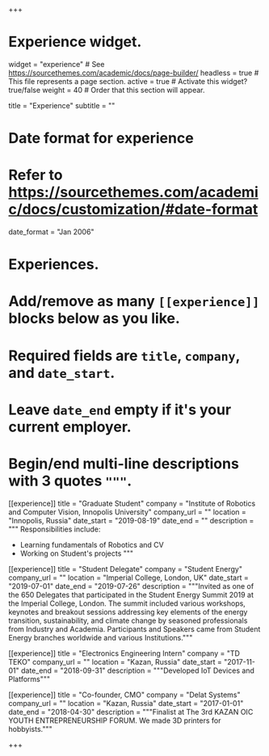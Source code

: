 +++
# Experience widget.
widget = "experience"  # See https://sourcethemes.com/academic/docs/page-builder/
headless = true  # This file represents a page section.
active = true  # Activate this widget? true/false
weight = 40  # Order that this section will appear.

title = "Experience"
subtitle = ""

# Date format for experience
#   Refer to https://sourcethemes.com/academic/docs/customization/#date-format
date_format = "Jan 2006"

# Experiences.
#   Add/remove as many `[[experience]]` blocks below as you like.
#   Required fields are `title`, `company`, and `date_start`.
#   Leave `date_end` empty if it's your current employer.
#   Begin/end multi-line descriptions with 3 quotes `"""`.
[[experience]]
  title = "Graduate Student"
  company = "Institute of Robotics and Computer Vision, Innopolis University"
  company_url = ""
  location = "Innopolis, Russia"
  date_start = "2019-08-19"
  date_end = ""
  description = """
  Responsibilities include:
  
  * Learning fundamentals of Robotics and CV
  * Working on Student's projects
  """

[[experience]]
  title = "Student Delegate"
  company = "Student Energy"
  company_url = ""
  location = "Imperial College, London, UK"
  date_start = "2019-07-01"
  date_end = "2019-07-26"
  description = """Invited as one of the 650 Delegates that participated in the Student Energy Summit 2019 at the Imperial College, London.
  The summit included various workshops, keynotes and breakout sessions addressing key elements of the energy transition, sustainability, and climate change by seasoned professionals from Industry and Academia. Participants and Speakers came from Student Energy branches worldwide and various Institutions."""

[[experience]]
  title = "Electronics Engineering Intern"
  company = "TD TEKO"
  company_url = ""
  location = "Kazan, Russia"
  date_start = "2017-11-01"
  date_end = "2018-09-31"
  description = """Developed IoT Devices and Platforms"""

[[experience]]
  title = "Co-founder, CMO"
  company = "Delat Systems"
  company_url = ""
  location = "Kazan, Russia"
  date_start = "2017-01-01"
  date_end = "2018-04-30"
  description = """Finalist at The 3rd KAZAN OIC YOUTH
  ENTREPRENEURSHIP FORUM. We made 3D printers for hobbyists."""

+++
